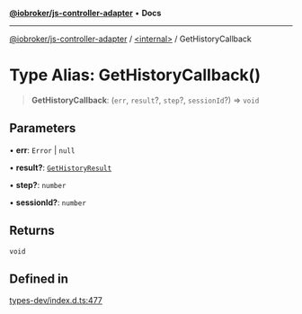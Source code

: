[**@iobroker/js-controller-adapter**](../../README.md) • **Docs**

***

[@iobroker/js-controller-adapter](../../globals.md) / [\<internal\>](../README.md) / GetHistoryCallback

# Type Alias: GetHistoryCallback()

> **GetHistoryCallback**: (`err`, `result`?, `step`?, `sessionId`?) => `void`

## Parameters

• **err**: `Error` \| `null`

• **result?**: [`GetHistoryResult`](GetHistoryResult.md)

• **step?**: `number`

• **sessionId?**: `number`

## Returns

`void`

## Defined in

[types-dev/index.d.ts:477](https://github.com/ioBroker/ioBroker.js-controller/blob/98c8e13a2785a2eeac3b3ee2a60dcd41754c14ad/packages/types-dev/index.d.ts#L477)
